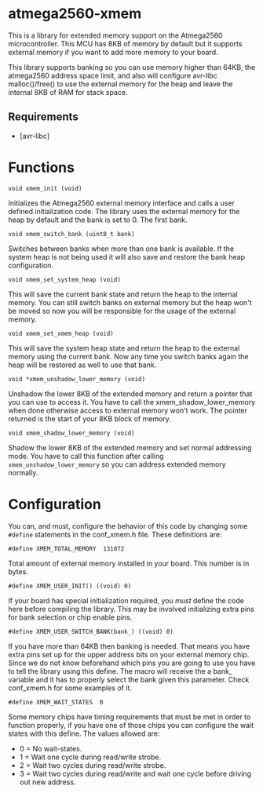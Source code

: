 atmega2560-xmem
========

This is a library for extended memory support on the Atmega2560 microcontroller. This MCU
has 8KB of memory by default but it supports external memory if you want to add more memory to
your board.

This library supports banking so you can use memory higher than 64KB, the atmega2560 address space
limit, and also will configure avr-libc malloc()/free() to use the external memory for the heap and
leave the internal 8KB of RAM for stack space.

## Requirements

* [avr-libc]

# Functions

`void xmem_init (void)`

Initializes the Atmega2560 external memory interface and calls a user defined initialization code. The
library uses the external memory for the heap by default and the bank is set to 0. The first bank.

`void xmem_switch_bank (uint8_t bank)`

Switches between banks when more than one bank is available. If the system heap is not being used it will
also save and restore the bank heap configuration.

`void xmem_set_system_heap (void)`

This will save the current bank state and return the heap to the internal memory. You can still switch
banks on external memory but the heap won't be moved so now you will be responsible for the usage of
the external memory.

`void xmem_set_xmem_heap (void)`

This will save the system heap state and return the heap to the external memory using the current bank.
Now any time you switch banks again the heap will be restored as well to use that bank.

`void *xmem_unshadow_lower_memory (void)`

Unshadow the lower 8KB of the extended memory and return a pointer that you can use to access it. You have
to call the xmem_shadow_lower_memory when done otherwise access to external memory won't work. The pointer
returned is the start of your 8KB block of memory.

`void xmem_shadow_lower_memory (void)`

Shadow the lower 8KB of the extended memory and set normal addressing mode. You have to call this function
after calling `xmem_unshadow_lower_memory` so you can address extended memory normally.

# Configuration

You can, and must, configure the behavior of this code by changing some `#define` statements in the
conf_xmem.h file. These definitions are:

`#define XMEM_TOTAL_MEMORY  131072`

Total amount of external memory installed in your board. This number is in bytes.

`#define XMEM_USER_INIT() ((void) 0)`

If your board has special initialization required, you _must_ define the code here before compiling
the library. This may be involved initializing extra pins for bank selection or chip enable pins.

`#define XMEM_USER_SWITCH_BANK(bank_) ((void) 0)`

If you have more than 64KB then banking is needed. That means you have extra pins set up for the upper
address bits on your external memory chip. Since we do not know beforehand which pins you are going to
use you have to tell the library using this define. The macro will receive the a bank_ variable and it
has to properly select the bank given this parameter. Check conf_xmem.h for some examples of it.

`#define XMEM_WAIT_STATES  0`

Some memory chips have timing requirements that must be met in order to function properly, if you have
one of those chips you can configure the wait states with this define. The values allowed are:

- 0 = No wait-states.
- 1 = Wait one cycle during read/write strobe.
- 2 = Wait two cycles during read/write strobe.
- 3 = Wait two cycles during read/write and wait one cycle before driving out new address.

